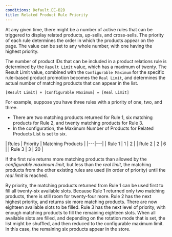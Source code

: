 ```yaml
---
conditions: Default.EE-B2B
title: Related Product Rule Priority
---
```


At any given time, there might be a number of active rules that can be triggered to display related products, up-sells, and cross-sells. The priority of each rule determines the order in which the products appear on the page. The value can be set to any whole number, with one having the highest priority.

The number of product IDs that can be included in a product relations rule is determined by the `Result Limit` value, which has a maximum of twenty. The Result Limit value, combined with the `Configurable Maximum` for the specific rule-based product promotion becomes the `Real Limit`, and determines the actual number of matching products that can appear in the list.

    [Result Limit] + [Configurable Maximum] = [Real Limit]

For example, suppose you have three rules with a priority of one, two, and three.

- There are two matching products returned for Rule 1, six matching products for Rule 2, and twenty matching products for Rule 3.
- In the configuration, the Maximum Number of Products for Related Products List is set to six.

| Rules | Priority | Matching Products |
|---|---|
| Rule 1 | 1 | 2 |
| Rule 2 | 2 | 6 |
| Rule 3 | 3 | 20 |

If the first rule returns more matching products than allowed by the _configurable maximum limit_, but less than the _real limit_, the matching products from the other existing rules are used (in order of priority) until the _real limit_ is reached.

By priority, the matching products returned from Rule 1 can be used first to fill all twenty-six available slots. Because Rule 1 returned only two matching products, there is still room for twenty-four more. Rule 2 has the next highest priority, and returns six more matching products. There are now eighteen available slots to be filled. Rule 3 has the next level of priority, with enough matching products to fill the remaining eighteen slots. When all available slots are filled, and depending on the rotation mode that is set, the list might be shuffled, and then reduced to the configurable maximum limit. In this case, the remaining six products appear in the store.
